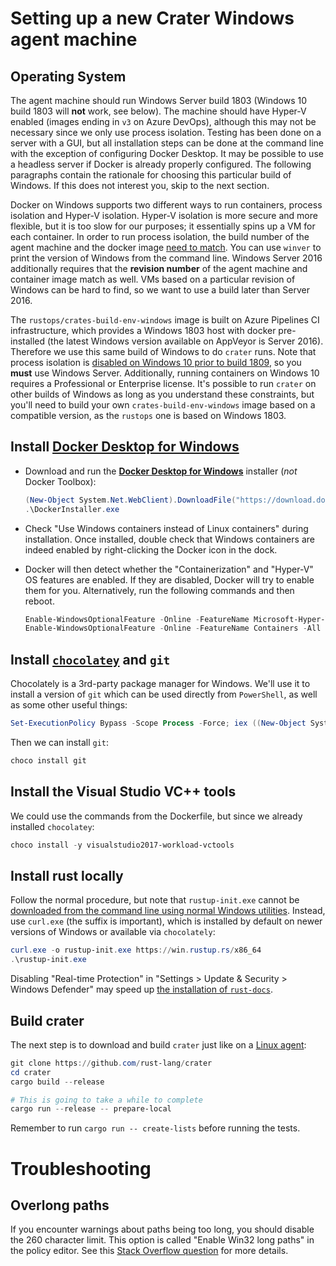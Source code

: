 # Setting up a new Crater Windows agent machine

## Operating System

The agent machine should run Windows Server build 1803 (Windows 10 build 1803
will **not** work, see below). The machine should have Hyper-V enabled (images
ending in `v3` on Azure DevOps), although this may not be necessary since we
only use process isolation. Testing has been done on a server with a GUI, but
all installation steps can be done at the command line with the exception of
configuring Docker Desktop. It may be possible to use a headless server if
Docker is already properly configured. The following paragraphs contain the
rationale for choosing this particular build of Windows. If this does not
interest you, skip to the next section.

Docker on Windows supports two different ways to run containers, process
isolation and Hyper-V isolation. Hyper-V isolation is more secure and more
flexible, but it is too slow for our purposes; it essentially spins up a VM for
each container. In order to run process isolation, the build number of the
agent machine and the docker image [need to match][ver-compat]. You can use
`winver` to print the version of Windows from the command line. Windows Server
2016 additionally requires that the **revision number** of the agent machine
and container image match as well. VMs based on a particular revision of
Windows can be hard to find, so we want to use a build later than Server 2016.

The `rustops/crates-build-env-windows` image is built on Azure Pipelines CI
infrastructure, which provides a Windows 1803 host with docker pre-installed
(the latest Windows version available on AppVeyor is Server 2016). Therefore we
use this same build of Windows to do `crater` runs. Note that process isolation
is [disabled on Windows 10 prior to build 1809][win-10], so you **must** use
Windows Server. Additionally, running containers on Windows 10 requires a
Professional or Enterprise license. It's possible to run `crater` on other
builds of Windows as long as you understand these constraints, but you'll need
to build your own `crates-build-env-windows` image based on a compatible
version, as the `rustops` one is based on Windows 1803.

[ver-compat]: https://docs.microsoft.com/en-us/virtualization/windowscontainers/deploy-containers/version-compatibility
[win-10]: https://docs.microsoft.com/en-us/virtualization/windowscontainers/about/faq#can-i-run-windows-containers-in-process-isolated-mode-on-windows-10-enterprise-or-professional

## Install [**Docker Desktop for Windows**][docker-desktop]

[docker-desktop]: https://hub.docker.com/editions/community/docker-ce-desktop-windows

- Download and run the [**Docker Desktop for Windows**][docker-desktop] installer (*not* Docker Toolbox):
  ```powershell
  (New-Object System.Net.WebClient).DownloadFile("https://download.docker.com/win/stable/Docker%20for%20Windows%20Installer.exe", ".\DockerInstaller.exe"); `
  .\DockerInstaller.exe
  ```

- Check "Use Windows containers instead of Linux containers" during
  installation. Once installed, double check that Windows containers are indeed
  enabled by right-clicking the Docker icon in the dock.

- Docker will then detect whether the "Containerization" and "Hyper-V" OS
  features are enabled. If they are disabled, Docker will try to enable them
  for you. Alternatively, run the following commands and then reboot.

  ```powershell
  Enable-WindowsOptionalFeature -Online -FeatureName Microsoft-Hyper-V -All
  Enable-WindowsOptionalFeature -Online -FeatureName Containers -All
  ```

## Install [`chocolatey`][] and `git`

[`chocolatey`]: https://chocolatey.org/install

Chocolately is a 3rd-party package manager for Windows. We'll use it to install a
version of `git` which can be used directly from `PowerShell`, as well as some
other useful things:

```Powershell
Set-ExecutionPolicy Bypass -Scope Process -Force; iex ((New-Object System.Net.WebClient).DownloadString('https://chocolatey.org/install.ps1'))
```
Then we can install `git`:

```Powershell
choco install git
```

## Install the Visual Studio VC++ tools

We could use the commands from the Dockerfile, but since we already installed `chocolatey`:

```powershell
choco install -y visualstudio2017-workload-vctools
```

## Install rust locally

Follow the normal procedure, but note that `rustup-init.exe` cannot be
[downloaded from the command line using normal Windows
utilities][rustup-download]. Instead, use `curl.exe` (the suffix is important),
which is installed by default on newer versions of Windows or available via
`chocolately`:

```powershell
curl.exe -o rustup-init.exe https://win.rustup.rs/x86_64
.\rustup-init.exe
```

[rustup-download]: https://github.com/rust-lang/rustup.rs/issues/829
["Trusted Sites"]: https://www.itg.ias.edu/content/how-add-trusted-sites-internet-explorer

Disabling "Real-time Protection" in "Settings > Update & Security > Windows
Defender" may speed up [the installation of `rust-docs`][rust-docs].

[rust-docs]: https://github.com/rust-lang/rustup.rs/issues/1540

## Build crater

The next step is to download and build `crater` just like on a [Linux
agent](./agent-machine-setup.md):

```powershell
git clone https://github.com/rust-lang/crater
cd crater
cargo build --release

# This is going to take a while to complete
cargo run --release -- prepare-local
```

Remember to run `cargo run -- create-lists` before running the tests.

# Troubleshooting

## Overlong paths

If you encounter warnings about paths being too long, you should disable the
260 character limit. This option is called "Enable Win32 long paths" in the
policy editor. See this [Stack Overflow question][so-long-path] for more
details.

[so-long-path]: https://superuser.com/questions/1119883/windows-10-enable-ntfs-long-paths-policy-option-missing
